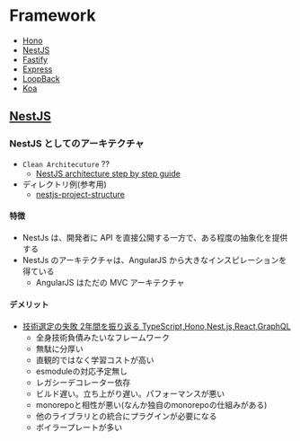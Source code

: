 # Framework

- [Hono](https://hono.dev/)
- [NestJS](https://nestjs.com/)
- [Fastify](https://fastify.dev/)
- [Express](https://expressjs.com/ja/)
- [LoopBack](https://loopback.io/)
- [Koa](https://koajs.com/)

## [NestJS](https://nestjs.com/)

### NestJS としてのアーキテクチャ

- `Clean Architecuture` ??
  - [NestJS architecture step by step guide](https://kodaschool.com/blog/the-architecture-of-nestjs)
- ディレクトリ例(参考用)
  - [nestjs-project-structure](https://github.com/CatsMiaow/nestjs-project-structure)

#### 特徴

- NestJs は、開発者に API を直接公開する一方で、ある程度の抽象化を提供する
- NestJs のアーキテクチャは、AngularJS から大きなインスピレーションを得ている
  - AngularJS はただの MVC アーキテクチャ

#### デメリット
- [技術選定の失敗 2年間を振り返る TypeScript,Hono,Nest.js,React,GraphQL](https://zenn.dev/nem/articles/ade7b83cae2fa5)
  - 全身技術負債みたいなフレームワーク
  - 無駄に分厚い
  - 直観的ではなく学習コストが高い
  - esmoduleの対応予定無し
  - レガシーデコレーター依存
  - ビルド遅い。立ち上がり遅い。パフォーマンスが悪い
  - monorepoと相性が悪い(なんか独自のmonorepoの仕組みがある)
  - 他のライブラリとの統合にプラグインが必要になる
  - ボイラープレートが多い
